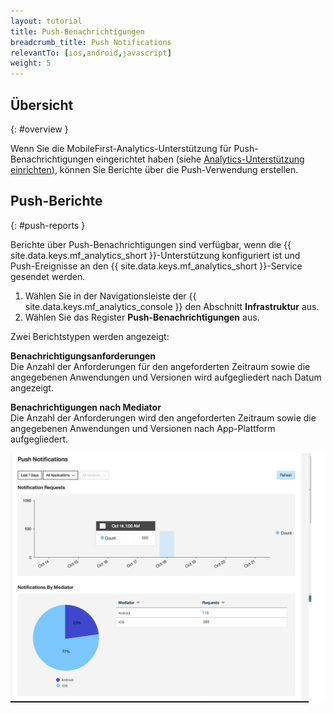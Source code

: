```yaml
---
layout: tutorial
title: Push-Benachrichtigungen
breadcrumb_title: Push Notifications
relevantTo: [ios,android,javascript]
weight: 5
---
```

<!-- NLS_CHARSET=UTF-8 -->
## Übersicht
{: #overview }

Wenn Sie die MobileFirst-Analytics-Unterstützung für Push-Benachrichtigungen eingerichtet haben (siehe
[Analytics-Unterstützung einrichten](../../../notifications/analytics/)), können Sie Berichte über die Push-Verwendung erstellen. 

## Push-Berichte
{: #push-reports }

Berichte über Push-Benachrichtigungen sind verfügbar,
wenn die {{ site.data.keys.mf_analytics_short }}-Unterstützung konfiguriert ist und Push-Ereignisse
an den {{ site.data.keys.mf_analytics_short }}-Service gesendet werden. 

1. Wählen Sie in der Navigationsleiste der {{ site.data.keys.mf_analytics_console }} den Abschnitt
**Infrastruktur** aus. 
2. Wählen Sie das Register **Push-Benachrichtigungen** aus. 

Zwei Berichtstypen werden angezeigt: 

**Benachrichtigungsanforderungen**  
Die Anzahl der Anforderungen für den angeforderten Zeitraum sowie die angegebenen Anwendungen und Versionen wird aufgegliedert nach Datum angezeigt. 

**Benachrichtigungen nach Mediator**  
Die Anzahl der Anforderungen wird den angeforderten Zeitraum sowie die angegebenen Anwendungen und Versionen nach App-Plattform aufgegliedert. 

![Berichte über Push-Benachrichtigungen](pushNotifications.png)
